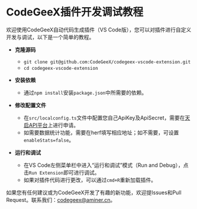 # CodeGeeX插件开发调试教程

欢迎使用CodeGeeX自动代码生成插件（VS Code版），您可以对插件进行自定义开发与调试，以下是一个简单的教程。

- **克隆源码**
  - ```git clone git@github.com:CodeGeeX/codegeex-vscode-extension.git```
  - ```cd codegeex-vscode-extension```

- **安装依赖** 
  - 通过```npm install```安装```package.json```中所需要的依赖。

- **修改配置文件**
  - 在```src/localconfig.ts```文件中配置您自己ApiKey及ApiSecret，需要在[天启API平台](https://tianqi.aminer.cn/)上进行申请。
  - 如需要数据统计功能，需要在herf填写相应地址；如不需要，可设置```enableStats=false```。

- **运行和调试**
  - 在VS Code左侧菜单栏中进入“运行和调试”模式（Run and Debug），点击```Run Extension```即可进行调试。
  - 如果对插件代码进行更改，可以通过```cmd+R```重新加载插件。

如果您有任何建议或为CodeGeeX开发了有趣的新功能，欢迎提Issues和Pull Request。联系我们：[codegeex@aminer.cn](mailto:codegeex@aminer.cn)。
